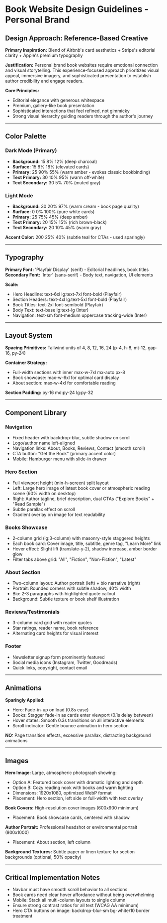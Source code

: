 # Book Website Design Guidelines - Personal Brand

## Design Approach: Reference-Based Creative

**Primary Inspiration:** Blend of Airbnb's card aesthetics + Stripe's editorial clarity + Apple's premium typography

**Justification:** Personal brand book websites require emotional connection and visual storytelling. This experience-focused approach prioritizes visual appeal, immersive imagery, and sophisticated presentation to establish author credibility and engage readers.

**Core Principles:**
- Editorial elegance with generous whitespace
- Premium, gallery-like book presentation
- Sophisticated interactions that feel refined, not gimmicky
- Strong visual hierarchy guiding readers through the author's journey

---

## Color Palette

### Dark Mode (Primary)
- **Background:** 15 8% 12% (deep charcoal)
- **Surface:** 15 8% 18% (elevated cards)
- **Primary:** 25 90% 55% (warm amber - evokes classic bookbinding)
- **Text Primary:** 30 10% 95% (warm off-white)
- **Text Secondary:** 30 5% 70% (muted gray)

### Light Mode
- **Background:** 30 20% 97% (warm cream - book page quality)
- **Surface:** 0 0% 100% (pure white cards)
- **Primary:** 25 75% 45% (deep amber)
- **Text Primary:** 20 15% 15% (rich brown-black)
- **Text Secondary:** 20 10% 45% (warm gray)

**Accent Color:** 200 25% 40% (subtle teal for CTAs - used sparingly)

---

## Typography

**Primary Font:** 'Playfair Display' (serif) - Editorial headlines, book titles
**Secondary Font:** 'Inter' (sans-serif) - Body text, navigation, UI elements

**Scale:**
- Hero Headline: text-6xl lg:text-7xl font-bold (Playfair)
- Section Headers: text-4xl lg:text-5xl font-bold (Playfair)
- Book Titles: text-2xl font-semibold (Playfair)
- Body Text: text-base lg:text-lg (Inter)
- Navigation: text-sm font-medium uppercase tracking-wide (Inter)

---

## Layout System

**Spacing Primitives:** Tailwind units of 4, 8, 12, 16, 24 (p-4, h-8, mt-12, gap-16, py-24)

**Container Strategy:**
- Full-width sections with inner max-w-7xl mx-auto px-8
- Book showcase: max-w-6xl for optimal card display
- About section: max-w-4xl for comfortable reading

**Section Padding:** py-16 md:py-24 lg:py-32

---

## Component Library

### Navigation
- Fixed header with backdrop-blur, subtle shadow on scroll
- Logo/author name left-aligned
- Navigation links: About, Books, Reviews, Contact (smooth scroll)
- CTA button: "Get the Book" (primary accent color)
- Mobile: Hamburger menu with slide-in drawer

### Hero Section
- Full viewport height (min-h-screen) split layout
- Left: Large hero image of latest book cover or atmospheric reading scene (60% width on desktop)
- Right: Author tagline, brief description, dual CTAs ("Explore Books" + "Read Sample")
- Subtle parallax effect on scroll
- Gradient overlay on image for text readability

### Books Showcase
- 2-column grid (lg:3-column) with masonry-style staggered heights
- Each book card: Cover image, title, subtitle, genre tag, "Learn More" link
- Hover effect: Slight lift (translate-y-2), shadow increase, amber border glow
- Filter tabs above grid: "All", "Fiction", "Non-Fiction", "Latest"

### About Section
- Two-column layout: Author portrait (left) + bio narrative (right)
- Portrait: Rounded corners with subtle shadow, 40% width
- Bio: 2-3 paragraphs with highlighted quote callout
- Background: Subtle texture or book shelf illustration

### Reviews/Testimonials
- 3-column card grid with reader quotes
- Star ratings, reader name, book reference
- Alternating card heights for visual interest

### Footer
- Newsletter signup form prominently featured
- Social media icons (Instagram, Twitter, Goodreads)
- Quick links, copyright, contact email

---

## Animations

**Sparingly Applied:**
- Hero: Fade-in-up on load (0.8s ease)
- Books: Stagger fade-in as cards enter viewport (0.1s delay between)
- Hover states: Smooth 0.3s transitions on all interactive elements
- Scroll indicator: Gentle bounce animation in hero section

**NO:** Page transition effects, excessive parallax, distracting background animations

---

## Images

**Hero Image:** Large, atmospheric photograph showing:
- Option A: Featured book cover with dramatic lighting and depth
- Option B: Cozy reading nook with books and warm lighting
- Dimensions: 1920x1080, optimized WebP format
- Placement: Hero section, left side or full-width with text overlay

**Book Covers:** High-resolution cover images (600x900 minimum)
- Placement: Book showcase cards, centered with shadow

**Author Portrait:** Professional headshot or environmental portrait (800x1000)
- Placement: About section, left column

**Background Textures:** Subtle paper or linen texture for section backgrounds (optional, 50% opacity)

---

## Critical Implementation Notes

- Navbar must have smooth scroll behavior to all sections
- Book cards need clear hover affordance without being overwhelming
- Mobile: Stack all multi-column layouts to single column
- Ensure strong contrast ratios for all text (WCAG AA minimum)
- Hero CTA buttons on image: backdrop-blur-sm bg-white/10 border treatment